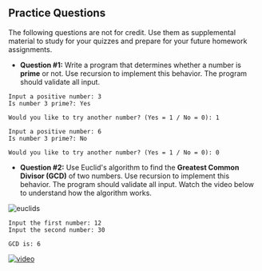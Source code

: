 ## Practice Questions
The following questions are not for credit. Use them as supplemental material to study for your quizzes and prepare for your future homework assignments.

* **Question #1:** Write a program that determines whether a number is **prime** or not. Use recursion to implement this behavior. The program should validate all input. 

```
Input a positive number: 3
Is number 3 prime?: Yes

Would you like to try another number? (Yes = 1 / No = 0): 1

Input a positive number: 6
Is number 3 prime?: No

Would you like to try another number? (Yes = 1 / No = 0): 0
```

* **Question #2:** Use Euclid's algorithm to find the **Greatest Common Divisor (GCD)** of two numbers. Use recursion to implement this behavior. The program should validate all input. Watch the video below to understand how the algorithm works.

![euclids](http://mathurl.com/mjbkd9h.png)

```
Input the first number: 12
Input the second number: 30

GCD is: 6
```

[![video](https://img.youtube.com/vi/AJn843kplDw/0.jpg)](https://www.youtube.com/embed/AJn843kplDw)
